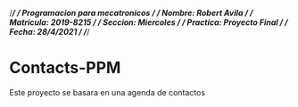 /************************************************************/
/*           Programacion para mecatronicos                 */
/*  Nombre: Robert Avila                                    */
/*  Matricula: 2019-8215                                    */
/*  Seccion: Miercoles                                      */
/*  Practica: Proyecto Final                                */
/*  Fecha: 28/4/2021                                        */
/************************************************************/

# Contacts-PPM
Este proyecto se basara en una agenda de contactos
